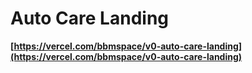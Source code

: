 # Auto Care Landing

**[https://vercel.com/bbmspace/v0-auto-care-landing](https://vercel.com/bbmspace/v0-auto-care-landing)**
